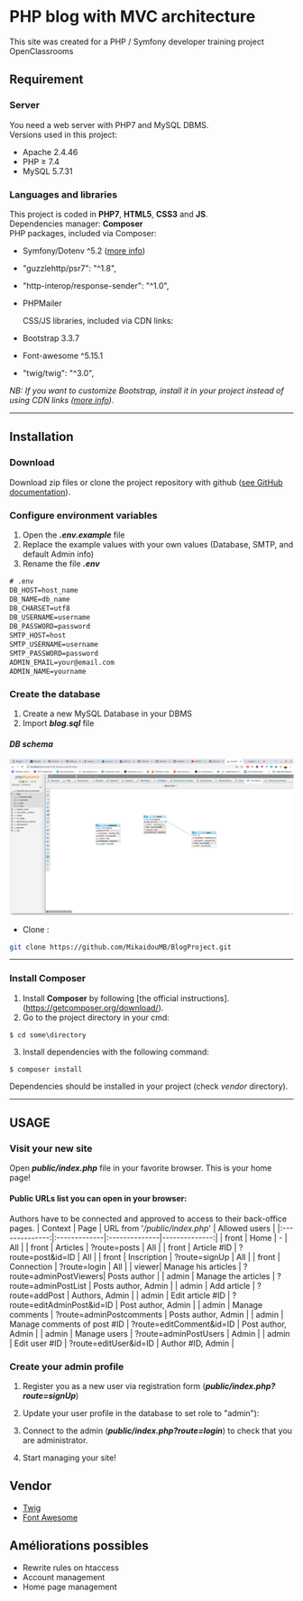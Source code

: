 # PHP blog with MVC architecture
This site was created for a PHP / Symfony developer training project OpenClassrooms

## Requirement

### __Server__
You need a web server with PHP7 and MySQL DBMS.  
Versions used in this project:
* Apache 2.4.46
* PHP ≥ 7.4
* MySQL 5.7.31

### __Languages and libraries__
This project is coded in __PHP7__, __HTML5__, __CSS3__ and __JS__.  
Dependencies manager: __Composer__  
PHP packages, included via Composer:
* Symfony/Dotenv ^5.2 ([more info](https://github.com/symfony/dotenv)) 
* "guzzlehttp/psr7": "^1.8",
* "http-interop/response-sender": "^1.0",
* PHPMailer  
  
  CSS/JS libraries, included via CDN links:
* Bootstrap 3.3.7
* Font-awesome ^5.15.1
* "twig/twig": "^3.0",

_NB: If you want to customize Bootstrap, install it in your project instead of using CDN links ([more info](https://getbootstrap.com/))._

---
## Installation

### __Download__
Download zip files or clone the project repository with github ([see GitHub documentation](https://docs.github.com/en/github/creating-cloning-and-archiving-repositories/cloning-a-repository)).

### __Configure environment variables__
1.  Open the ___.env.example___ file
2.  Replace the example values with your own values (Database, SMTP, and default Admin info)
3.  Rename the file ___.env___
```env
# .env
DB_HOST=host_name
DB_NAME=db_name
DB_CHARSET=utf8
DB_USERNAME=username
DB_PASSWORD=password
SMTP_HOST=host
SMTP_USERNAME=username
SMTP_PASSWORD=password
ADMIN_EMAIL=your@email.com
ADMIN_NAME=yourname
```
### __Create the database__
1.  Create a new MySQL Database in your DBMS
2.  Import ___blog.sql___ file

#### ___DB schema___
![Templates tree](diagrammes/database_model.png)

* Clone :
```bash
git clone https://github.com/MikaidouMB/BlogProject.git
```
---  
### __Install Composer__
1.  Install __Composer__ by following [the official instructions].(https://getcomposer.org/download/).
2.  Go to the project directory in your cmd:
```
$ cd some\directory
```
3.  Install dependencies with the following command:
```
$ composer install
```
Dependencies should be installed in your project (check _vendor_ directory).

---
## USAGE

### __Visit your new site__
Open ___public/index.php___ file in your favorite browser. This is your home page!

#### __Public URLs list you can open in your browser:__
Authors have to be connected and approved to access to their back-office pages.
| Context | Page | URL from '_/public/index.php_' | Allowed users |
|:--------------:|:-------------|:--------------|--------------:|
| front | Home | - | All |
| front | Articles | ?route=posts | All |
| front | Article #ID | ?route=post&id=ID | All |
| front | Inscription | ?route=signUp | All |
| front | Connection | ?route=login | All |
| viewer| Manage his articles | ?route=adminPostViewers| Posts author |
| admin | Manage the articles | ?route=adminPostList | Posts author, Admin |
| admin | Add article | ?route=addPost | Authors, Admin |
| admin | Edit article #ID | ?route=editAdminPost&id=ID | Post author, Admin |
| admin | Manage comments | ?route=adminPostcomments | Posts author, Admin |
| admin | Manage comments of post #ID | ?route=editComment&id=ID | Post author, Admin |
| admin | Manage users | ?route=adminPostUsers | Admin |
| admin | Edit user #ID | ?route=editUser&id=ID | Author #ID, Admin |

### __Create your admin profile__
1.  Register you as a new user via registration form (___public/index.php?route=signUp___)
2.  Update your user profile in the database to set role to "admin"):

3.  Connect to the admin (___public/index.php?route=login___) to check that you are administrator.
4.  Start managing your site!

## Vendor
* [Twig](https://twig.symfony.com/doc/2.x/tags/if.html)
* [Font Awesome](https://fontawesome.com/)

## Améliorations possibles
* Rewrite rules on htaccess
* Account management
* Home page management
